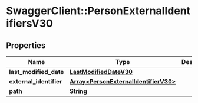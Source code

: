 # SwaggerClient::PersonExternalIdentifiersV30

## Properties
Name | Type | Description | Notes
------------ | ------------- | ------------- | -------------
**last_modified_date** | [**LastModifiedDateV30**](LastModifiedDateV30.md) |  | [optional] 
**external_identifier** | [**Array&lt;PersonExternalIdentifierV30&gt;**](PersonExternalIdentifierV30.md) |  | [optional] 
**path** | **String** |  | [optional] 



